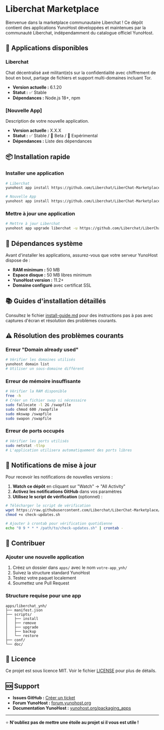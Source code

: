 # Liberchat Marketplace

Bienvenue dans la marketplace communautaire Liberchat ! Ce dépôt contient des applications YunoHost développées et maintenues par la communauté Liberchat, indépendamment du catalogue officiel YunoHost.

## 🚀 Applications disponibles

### Liberchat
Chat décentralisé axé militant(e)s sur la confidentialité avec chiffrement de bout en bout, partage de fichiers et support multi-domaines incluant Tor.

- **Version actuelle :** 6.1.20
- **Statut :** ✅ Stable
- **Dépendances :** Node.js 18+, npm

### [Nouvelle App]
Description de votre nouvelle application.

- **Version actuelle :** X.X.X
- **Statut :** ✅ Stable / 🚧 Beta / 🔬 Expérimental
- **Dépendances :** Liste des dépendances

## 📦 Installation rapide

### Installer une application

```bash
# Liberchat
yunohost app install https://github.com/Liberchat/LiberChat-Marketplace/tree/main/apps/liberchat_ynh

# Nouvelle App
yunohost app install https://github.com/Liberchat/LiberChat-Marketplace/tree/main/apps/nouvelle-app_ynh
```

### Mettre à jour une application

```bash
# Mettre à jour Liberchat
yunohost app upgrade liberchat -u https://github.com/Liberchat/LiberChat-Marketplace/tree/main/apps/liberchat_ynh
```

## 🔧 Dépendances système

Avant d'installer les applications, assurez-vous que votre serveur YunoHost dispose de :

- **RAM minimum :** 50 MB
- **Espace disque :** 50 MB libres minimum
- **YunoHost version :** 11.2+
- **Domaine configuré** avec certificat SSL

## 📚 Guides d'installation détaillés

Consultez le fichier [install-guide.md](./install-guide.md) pour des instructions pas à pas avec captures d'écran et résolution des problèmes courants.

## ⚠️ Résolution des problèmes courants

### Erreur "Domain already used"
```bash
# Vérifier les domaines utilisés
yunohost domain list
# Utiliser un sous-domaine différent
```

### Erreur de mémoire insuffisante
```bash
# Vérifier la RAM disponible
free -h
# Créer un fichier swap si nécessaire
sudo fallocate -l 2G /swapfile
sudo chmod 600 /swapfile
sudo mkswap /swapfile
sudo swapon /swapfile
```

### Erreur de ports occupés
```bash
# Vérifier les ports utilisés
sudo netstat -tlnp
# L'application utilisera automatiquement des ports libres
```

## 🔔 Notifications de mise à jour

Pour recevoir les notifications de nouvelles versions :

1. **Watch ce dépôt** en cliquant sur "Watch" → "All Activity"
2. **Activez les notifications GitHub** dans vos paramètres
3. **Utilisez le script de vérification** (optionnel) :

```bash
# Télécharger le script de vérification
wget https://raw.githubusercontent.com/Liberchat/LiberChat-Marketplace/main/scripts/check-updates.sh
chmod +x check-updates.sh

# Ajouter à crontab pour vérification quotidienne
echo "0 9 * * * /path/to/check-updates.sh" | crontab -
```

## 🤝 Contribuer

### Ajouter une nouvelle application

1. Créez un dossier dans `apps/` avec le nom `votre-app_ynh/`
2. Suivez la structure standard YunoHost
3. Testez votre paquet localement
4. Soumettez une Pull Request

### Structure requise pour une app
```
apps/liberchat_ynh/
├── manifest.json
├── scripts/
│   ├── install
│   ├── remove
│   ├── upgrade
│   ├── backup
│   └── restore
├── conf/
└── doc/
```

## 📄 Licence

Ce projet est sous licence MIT. Voir le fichier [LICENSE](./LICENSE) pour plus de détails.

## 🆘 Support

- **Issues GitHub :** [Créer un ticket](https://github.com/Liberchat/LiberChat-Marketplace/issues)
- **Forum YunoHost :** [forum.yunohost.org](https://forum.yunohost.org)
- **Documentation YunoHost :** [yunohost.org/packaging_apps](https://yunohost.org/packaging_apps)

---

⭐ **N'oubliez pas de mettre une étoile au projet si il vous est utile !**